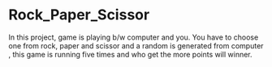 # Rock_Paper_Scissor
In this project, game is playing b/w computer and you. You have to choose one from rock, paper and scissor and a random is generated from computer , this game is running five times and who get the more points will winner.
